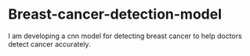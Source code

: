 # Breast-cancer-detection-model
I am developing a cnn model for detecting breast cancer to help doctors detect cancer accurately.
